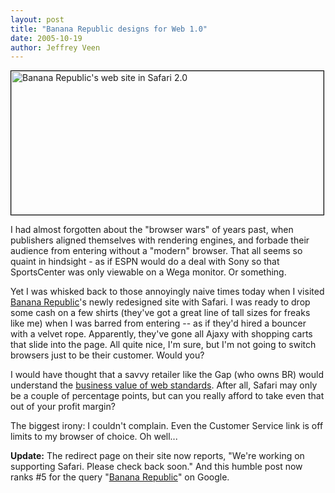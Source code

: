 ```yaml
--- 
layout: post
title: "Banana Republic designs for Web 1.0"
date: 2005-10-19
author: Jeffrey Veen
---
```

<a href="http://www.flickr.com/photos/veen/54179868/" title="Photo Sharing"><img src="http://static.flickr.com/33/54179868_25dcfca579.jpg" width="500" height="230" alt="Banana Republic's web site in Safari 2.0" style="border: 1px solid black;" /></a>

I had almost forgotten about the "browser wars" of years past, when publishers aligned themselves with rendering engines, and forbade their audience from entering without a "modern" browser. That all seems so quaint in hindsight - as if ESPN would do a deal with Sony so that SportsCenter was only viewable on a Wega monitor. Or something.

Yet I was whisked back to those annoyingly naive times today when I visited <a href="http://www.bananarepublic.com/">Banana Republic</a>'s newly redesigned site with Safari. I was ready to drop some cash on a few shirts (they've got a great line of tall sizes for freaks like me) when I was barred from entering -- as if they'd hired a bouncer with a velvet rope. Apparently, they've gone all Ajaxy with shopping carts that slide into the page. All quite nice, I'm sure, but I'm not going to switch browsers just to be their customer. Would you?

I would have thought that a savvy retailer like the Gap (who owns BR) would understand the <a href="http://www.adaptivepath.com/publications/essays/archives/000266.php">business value of web standards</a>. After all, Safari may only be a couple of percentage points, but can you really afford to take even that out of your profit margin? 

The biggest irony: I couldn't complain. Even the Customer Service link is off limits to my browser of choice. Oh well...

<strong>Update:</strong> The redirect page on their site now reports, "We're working on supporting Safari. Please check back soon." And this humble post now ranks #5 for the query "<a href="http://www.google.com/search?hl=en&amp;lr=&amp;safe=off&amp;q=%22banana+republic%22&amp;btnG=Search">Banana Republic</a>" on Google.
&#8203;